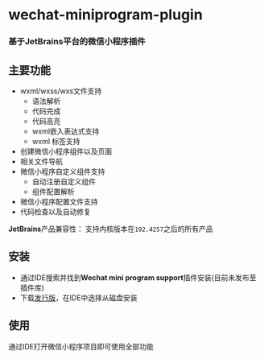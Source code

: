 wechat-miniprogram-plugin
=========================
### 基于JetBrains平台的微信小程序插件
主要功能
---
- wxml/wxss/wxs文件支持
    - 语法解析
    - 代码完成
    - 代码高亮
    - wxml嵌入表达式支持
    - wxml <wxs> 标签支持
- 创建微信小程序组件以及页面
- 相关文件导航
- 微信小程序自定义组件支持
    - 自动注册自定义组件
    - 组件配置解析
- 微信小程序配置文件支持
- 代码检查以及自动修复

**JetBrains**产品兼容性：
支持内核版本在`192.4257`之后的所有产品

安装
---
- 通过IDE搜索并找到**Wechat mini program support**插件安装(目前未发布至插件库)
- 下载[发行版](https://gitee.com/zxy_c/wechat-miniprogram-plugin/releases)，在IDE中选择从磁盘安装

使用
---
通过IDE打开微信小程序项目即可使用全部功能